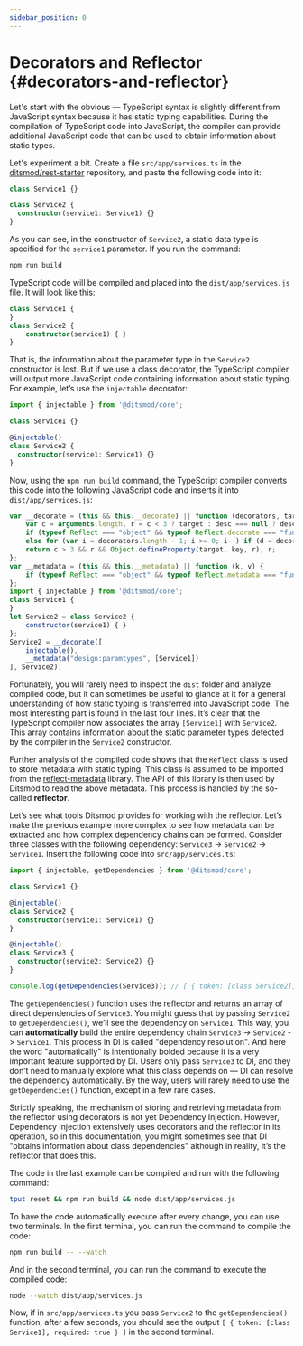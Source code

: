 ```yaml
---
sidebar_position: 0
---
```


# Decorators and Reflector {#decorators-and-reflector}

Let's start with the obvious — TypeScript syntax is slightly different from JavaScript syntax because it has static typing capabilities. During the compilation of TypeScript code into JavaScript, the compiler can provide additional JavaScript code that can be used to obtain information about static types.

Let's experiment a bit. Create a file `src/app/services.ts` in the [ditsmod/rest-starter][101] repository, and paste the following code into it:

```ts
class Service1 {}

class Service2 {
  constructor(service1: Service1) {}
}
```

As you can see, in the constructor of `Service2`, a static data type is specified for the `service1` parameter. If you run the command:

```bash
npm run build
```

TypeScript code will be compiled and placed into the `dist/app/services.js` file. It will look like this:

```ts
class Service1 {
}
class Service2 {
    constructor(service1) { }
}
```

That is, the information about the parameter type in the `Service2` constructor is lost. But if we use a class decorator, the TypeScript compiler will output more JavaScript code containing information about static typing. For example, let’s use the `injectable` decorator:

```ts {1,5}
import { injectable } from '@ditsmod/core';

class Service1 {}

@injectable()
class Service2 {
  constructor(service1: Service1) {}
}
```

Now, using the `npm run build` command, the TypeScript compiler converts this code into the following JavaScript code and inserts it into `dist/app/services.js`:

```js {18}
var __decorate = (this && this.__decorate) || function (decorators, target, key, desc) {
    var c = arguments.length, r = c < 3 ? target : desc === null ? desc = Object.getOwnPropertyDescriptor(target, key) : desc, d;
    if (typeof Reflect === "object" && typeof Reflect.decorate === "function") r = Reflect.decorate(decorators, target, key, desc);
    else for (var i = decorators.length - 1; i >= 0; i--) if (d = decorators[i]) r = (c < 3 ? d(r) : c > 3 ? d(target, key, r) : d(target, key)) || r;
    return c > 3 && r && Object.defineProperty(target, key, r), r;
};
var __metadata = (this && this.__metadata) || function (k, v) {
    if (typeof Reflect === "object" && typeof Reflect.metadata === "function") return Reflect.metadata(k, v);
};
import { injectable } from '@ditsmod/core';
class Service1 {
}
let Service2 = class Service2 {
    constructor(service1) { }
};
Service2 = __decorate([
    injectable(),
    __metadata("design:paramtypes", [Service1])
], Service2);
```

Fortunately, you will rarely need to inspect the `dist` folder and analyze compiled code, but it can sometimes be useful to glance at it for a general understanding of how static typing is transferred into JavaScript code. The most interesting part is found in the last four lines. It’s clear that the TypeScript compiler now associates the array `[Service1]` with `Service2`. This array contains information about the static parameter types detected by the compiler in the `Service2` constructor.

Further analysis of the compiled code shows that the `Reflect` class is used to store metadata with static typing. This class is assumed to be imported from the [reflect-metadata][13] library. The API of this library is then used by Ditsmod to read the above metadata. This process is handled by the so-called **reflector**.

Let’s see what tools Ditsmod provides for working with the reflector. Let’s make the previous example more complex to see how metadata can be extracted and how complex dependency chains can be formed. Consider three classes with the following dependency: `Service3` -> `Service2` -> `Service1`. Insert the following code into `src/app/services.ts`:

```ts
import { injectable, getDependencies } from '@ditsmod/core';

class Service1 {}

@injectable()
class Service2 {
  constructor(service1: Service1) {}
}

@injectable()
class Service3 {
  constructor(service2: Service2) {}
}

console.log(getDependencies(Service3)); // [ { token: [class Service2], required: true } ]
```

The `getDependencies()` function uses the reflector and returns an array of direct dependencies of `Service3`. You might guess that by passing `Service2` to `getDependencies()`, we’ll see the dependency on `Service1`. This way, you can **automatically** build the entire dependency chain `Service3` -> `Service2` -> `Service1`. This process in DI is called "dependency resolution". And here the word "automatically" is intentionally bolded because it is a very important feature supported by DI. Users only pass `Service3` to DI, and they don’t need to manually explore what this class depends on — DI can resolve the dependency automatically. By the way, users will rarely need to use the `getDependencies()` function, except in a few rare cases.

Strictly speaking, the mechanism of storing and retrieving metadata from the reflector using decorators is not yet Dependency Injection. However, Dependency Injection extensively uses decorators and the reflector in its operation, so in this documentation, you might sometimes see that DI "obtains information about class dependencies" although in reality, it’s the reflector that does this.

The code in the last example can be compiled and run with the following command:

```bash
tput reset && npm run build && node dist/app/services.js
```

To have the code automatically execute after every change, you can use two terminals. In the first terminal, you can run the command to compile the code:

```bash
npm run build -- --watch
```

And in the second terminal, you can run the command to execute the compiled code:

```bash
node --watch dist/app/services.js
```

Now, if in `src/app/services.ts` you pass `Service2` to the `getDependencies()` function, after a few seconds, you should see the output `[ { token: [class Service1], required: true } ]` in the second terminal.


[13]: https://github.com/ditsmod/ditsmod/blob/core-2.54.0/packages/core/package.json#L53

[101]: ../../#installation
